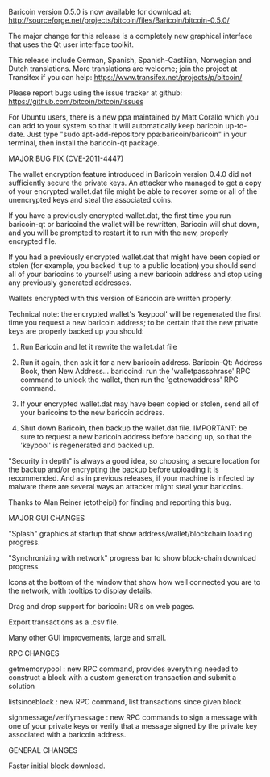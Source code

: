 Baricoin version 0.5.0 is now available for download at:
http://sourceforge.net/projects/bitcoin/files/Baricoin/bitcoin-0.5.0/

The major change for this release is a completely new graphical interface that uses the Qt user interface toolkit.

This release include German, Spanish, Spanish-Castilian, Norwegian and Dutch translations. More translations are welcome; join the project at Transifex if you can help:
https://www.transifex.net/projects/p/bitcoin/

Please report bugs using the issue tracker at github:
https://github.com/bitcoin/bitcoin/issues

For Ubuntu users, there is a new ppa maintained by Matt Corallo which you can add to your system so that it will automatically keep baricoin up-to-date.  Just type "sudo apt-add-repository ppa:baricoin/baricoin" in your terminal, then install the baricoin-qt package.

MAJOR BUG FIX  (CVE-2011-4447)

The wallet encryption feature introduced in Baricoin version 0.4.0 did not sufficiently secure the private keys. An attacker who
managed to get a copy of your encrypted wallet.dat file might be able to recover some or all of the unencrypted keys and steal the
associated coins.

If you have a previously encrypted wallet.dat, the first time you run baricoin-qt or baricoind the wallet will be rewritten, Baricoin will
shut down, and you will be prompted to restart it to run with the new, properly encrypted file.

If you had a previously encrypted wallet.dat that might have been copied or stolen (for example, you backed it up to a public
location) you should send all of your baricoins to yourself using a new baricoin address and stop using any previously generated addresses.

Wallets encrypted with this version of Baricoin are written properly.

Technical note: the encrypted wallet's 'keypool' will be regenerated the first time you request a new baricoin address; to be certain that the
new private keys are properly backed up you should:

1. Run Baricoin and let it rewrite the wallet.dat file

2. Run it again, then ask it for a new baricoin address.
Baricoin-Qt: Address Book, then New Address...
baricoind: run the 'walletpassphrase' RPC command to unlock the wallet,  then run the 'getnewaddress' RPC command.

3. If your encrypted wallet.dat may have been copied or stolen, send  all of your baricoins to the new baricoin address.

4. Shut down Baricoin, then backup the wallet.dat file.
IMPORTANT: be sure to request a new baricoin address before backing up, so that the 'keypool' is regenerated and backed up.

"Security in depth" is always a good idea, so choosing a secure location for the backup and/or encrypting the backup before uploading it is recommended. And as in previous releases, if your machine is infected by malware there are several ways an attacker might steal your baricoins.

Thanks to Alan Reiner (etotheipi) for finding and reporting this bug.

MAJOR GUI CHANGES

"Splash" graphics at startup that show address/wallet/blockchain loading progress.

"Synchronizing with network" progress bar to show block-chain download progress.

Icons at the bottom of the window that show how well connected you are to the network, with tooltips to display details.

Drag and drop support for baricoin: URIs on web pages.

Export transactions as a .csv file.

Many other GUI improvements, large and small.

RPC CHANGES

getmemorypool : new RPC command, provides everything needed to construct a block with a custom generation transaction and submit a solution

listsinceblock : new RPC command, list transactions since given block

signmessage/verifymessage : new RPC commands to sign a message with one of your private keys or verify that a message signed by the private key associated with a baricoin address.

GENERAL CHANGES

Faster initial block download.

